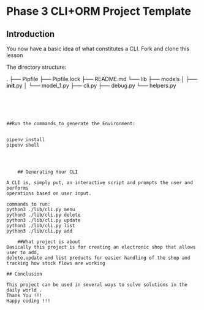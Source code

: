 # Phase 3 CLI+ORM Project Template


## Introduction

You now have a basic idea of what constitutes a CLI. 
Fork and clone this lesson

The directory structure:


.
├── Pipfile
├── Pipfile.lock
├── README.md
└── lib
    ├── models
    │   ├── __init__.py
    │   └── model_1.py
    ├── cli.py
    ├── debug.py
    └── helpers.py
```





##Run the commands to generate the Environment:


pipenv install
pipenv shell




    ## Generating Your CLI

A CLI is, simply put, an interactive script and prompts the user and performs
operations based on user input.

commands to run:
python3 ./lib/cli.py menu
python3 ./lib/cli.py delete
python3 ./lib/cli.py update
python3 ./lib/cli.py list
python3 ./lib/cli.py add

    ##What project is about
Basically this project is for creating an electronic shop that allows user to add,
delete,update and list products for easier handling of the shop and tracking how stock flows are working

## Conclusion

This project can be used in several ways to solve solutions in the daily world .
Thank You !!!
Happy coding !!!


